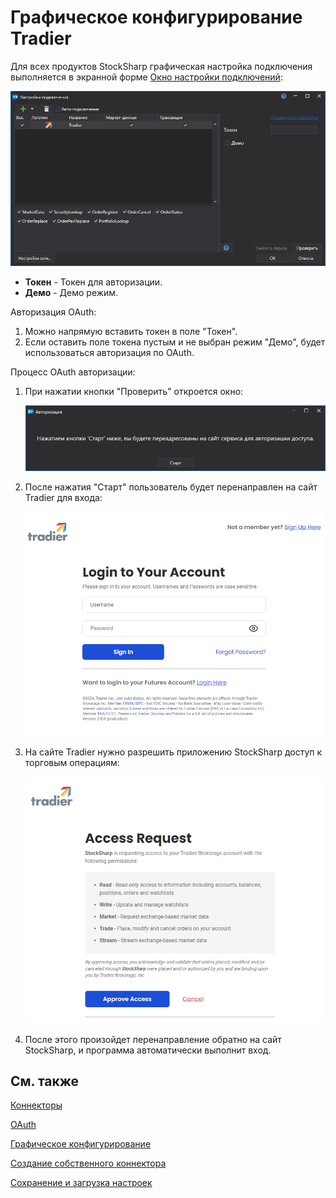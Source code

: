 # Графическое конфигурирование Tradier

Для всех продуктов StockSharp графическая настройка подключения выполняется в экранной форме [Окно настройки подключений](../../../graphical_user_interface/connection_settings_window.md):

![API GUI Settings Tradier](../../../../../images/api_gui_settings_tradier.png)

- **Токен** - Токен для авторизации.
- **Демо** - Демо режим.

Авторизация OAuth:

1. Можно напрямую вставить токен в поле "Токен".
2. Если оставить поле токена пустым и не выбран режим "Демо", будет использоваться авторизация по OAuth.

Процесс OAuth авторизации:

1. При нажатии кнопки "Проверить" откроется окно:

   ![OAuth Start](../../../../../images/oauth_start.png)

2. После нажатия "Старт" пользователь будет перенаправлен на сайт Tradier для входа:

   ![Tradier Login](../../../../../images/api_gui_settings_tradier_2.png)

3. На сайте Tradier нужно разрешить приложению StockSharp доступ к торговым операциям:

   ![Tradier Permissions](../../../../../images/api_gui_settings_tradier_3.png)

4. После этого произойдет перенаправление обратно на сайт StockSharp, и программа автоматически выполнит вход.

## См. также

[Коннекторы](../../../connectors.md)

[OAuth](../../oauth.md)

[Графическое конфигурирование](../../graphical_configuration.md)

[Создание собственного коннектора](../../creating_own_connector.md)

[Сохранение и загрузка настроек](../../save_and_load_settings.md)
